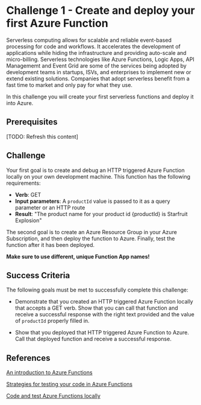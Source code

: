 # Challenge 1 - Create and deploy your first Azure Function

Serverless computing allows for scalable and reliable event-based
processing for code and workflows. It accelerates the development
of applications while hiding the infrastructure and providing
auto-scale and micro-billing. Serverless technologies like Azure
Functions, Logic Apps, API Managememt and Event Grid are some of 
the services being adopted by development teams in startups, ISVs, 
and enterprises to implement new or extend existing solutions. 
Companies that adopt serverless benefit from a fast time to market 
and only pay for what they use.

In this challenge you will create your first serverless
functions and deploy it into Azure.

## Prerequisites

[TODO: Refresh this content]

## Challenge

Your first goal is to create and debug an HTTP
triggered Azure Function locally on your own development machine. This
function has the following requirements:

* **Verb**: GET
* **Input parameters**: A `productId` value is passed to it as a
query parameter or an HTTP route
* **Result**: "The product name for your product id
{productId} is Starfruit Explosion"

The second goal is to create an Azure Resource
Group in your Azure Subscription, and then deploy the function to Azure. Finally, test the
function after it has been deployed.

**Make sure to use different, unique Function App names!**


## Success Criteria

The following goals must be met to successfully complete this challenge:


* Demonstrate that you created an HTTP triggered
Azure Function locally that accepts a GET verb. Show that you
can call that function and receive a successful response with the right text
provided and the value of `productId` properly filled in.

* Show that you deployed that HTTP triggered
Azure Function to Azure. Call that deployed
function and receive a successful response.


## References

  [An introduction to Azure Functions](https://docs.microsoft.com/en-us/azure/azure-functions/functions-overview)

  [Strategies for testing your code in Azure Functions](https://docs.microsoft.com/en-us/azure/azure-functions/functions-test-a-function)

  [Code and test Azure Functions locally](https://docs.microsoft.com/en-us/azure/azure-functions/functions-develop-local)

